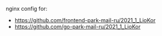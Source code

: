 nginx config for:
* https://github.com/frontend-park-mail-ru/2021_1_LioKor
* https://github.com/go-park-mail-ru/2021_1_LioKor
